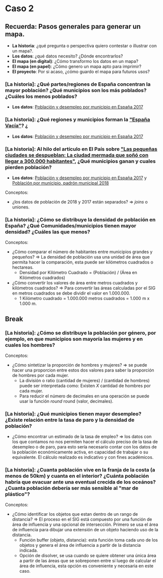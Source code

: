 # Caso 2 

## Recuerda: Pasos generales para generar un mapa. 
* **La historia**: ¿qué pregunta o perspectiva quiero contestar o illustrar con un mapa?.
* **Los datos**: ¿qué datos necesito? ¿Dónde encontrarlos?
* **El mapa (en digital)**: ¿Cómo transformo los datos en un mapa?
* **El mapa (en papel)**: ¿Cómo genero un mapa apto para imprimir?
* **El proyecto**: Por si acaso, ¿cómo guardo el mapa para futuros usos? 


### [La historia]: ¿Qué partes/regiones de España concentran la mayor población? ¿Qué municipios son los más poblados? ¿Cuáles los menos poblados? 

* **Los datos**: [Población y desempleo por municipio en España 2017](Datos/README.md)

### [La historia]: ¿Qué regiones y municipios forman la ["España Vacía"](https://elpais.com/cultura/2016/04/19/babelia/1461071676_157409.html)? ¿

* **Los datos**: [Población y desempleo por municipio en España 2017](Datos/README.md)

### [La historia]: Al hilo del artículo en El País sobre ["Las pequeñas ciudades se despueblan: La ciudad mermada que soñó con llegar a 300.000 habitantes"](https://elpais.com/sociedad/2019/02/05/actualidad/1549335210_628003.html), ¿Qué municipios ganan y cuales pierden población?

* **Los datos**: [Población y desempleo por municipio en España 2017](Datos/README.md) y [Población por municipio, padrón municipal 2018](Datos/README.md)

Conceptos:
* ¿los datos de población de 2018 y 2017 están separados? => *joins* o uniones.

### [La historia]: ¿Cómo se distribuye la densidad de población en España? ¿Qué Comunidades/municipios tienen mayor densidad? ¿Cuáles las que menos? 

Conceptos:
* ¿Cómo comparar el número de habitantes entre municipios grandes y pequeños? => La densidad de población usa una unidad de área que permita hacer la comparación, esta puede ser kilómetros cuadrados o hectareas.
	* Densidad por Kilómetro Cuadrado = (Población) / (Área en Kilómetros cuadrados)
* ¿Cómo convertir los valores de área entre metros cuadrados y kilómetros cuadrados? => Para convertir las áreas calculadas por el SIG en metros cuadrados se debe dividir el valor en 1.000.000.
	* 1 Kilómetro cuadrado = 1.000.000 metros cuadrados = 1.000 m x 1.000 m.

## Break

### [La historia]: ¿Cómo se distribuye la población por género, por ejemplo, en que municipios son mayoría las mujeres y en cuales los hombres?

Conceptos:

* ¿Cómo sintetizar la proporción de hombres y mujeres? => se puede hacer una proporcion entre estos dos valores para saber la proporción de hombres por cada mujer.
	* La división o ratio (cantidad de mujeres) / (cantidad de hombres) puede ser interpretada como: Existen *X* cantidad de hombres por cada mujer.
	* Para reducir el número de decimales en una operación se puede usar la función *round* round (valor, decimales).

### [La historia]: ¿Qué municipios tienen mayor desempleo? ¿Existe relación entre la tasa de paro y la densidad de población?

* ¿Cómo encontrar un estimado de la tasa de empleo? => los datos con los que contamos no nos permiten hacer el cálculo preciso de la tasa de desempleo o de paro, para esto sería necesario contar con los datos de la población económicamente activa, en capacidad de trabajar o su equivalente. El cálculo realizado es indicativo y con fines académicos.

### [La historia]: ¿Cuanta población vive en la franja de la costa (a menos de 50km) y cuanta en el interior? ¿Cuánta población habría que evacuar ante una eventual crecida de los oceános? ¿Cuanta población debería ser más sensible al "mar de plástico"?

Conceptos:
* ¿Cómo identificar los objetos que estan dentro de un rango de distancia? => El proceso en el SIG está compuesto por una función de área de influencia y una opcional de intersección. Primero se usa el área de influencia para dibujar una extensión de un objeto haciendo uso de la distancia.
	* Función buffer (objeto, distancia): esta función toma cada uno de los objetos y genera el área de influencia a partir de la distancia indicada.
	* Opción de disolver, se usa cuando se quiere obtener una única área a partir de las áreas que se sobreponen entre sí luego de calcular el área de influencia, esta opción es conveniente y necesaria en este caso.

